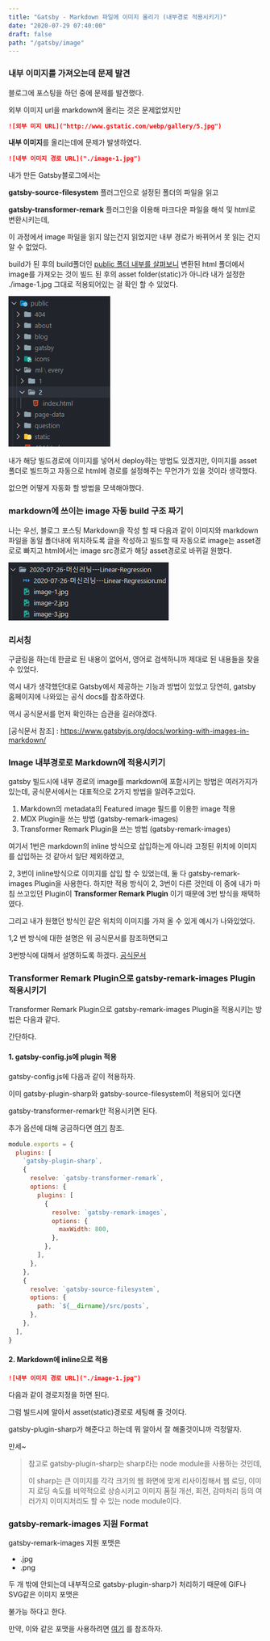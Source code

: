 ```yaml
---
title: "Gatsby - Markdown 파일에 이미지 올리기 (내부경로 적용시키기)"
date: "2020-07-29 07:40:00"
draft: false
path: "/gatsby/image"
---
```




### 내부 이미지를 가져오는데 문제 발견

블로그에 포스팅을 하던 중에 문제를 발견했다.

외부 이미지 url을 markdown에 올리는 것은 문제없었지만

``` markdown
![외부 미지 URL]("http://www.gstatic.com/webp/gallery/5.jpg")
```

**내부 이미지**를 올리는데에 문제가 발생하였다.

```markdown
![내부 이미지 경로 URL]("./image-1.jpg")
```



내가 만든 Gatsby블로그에서는

**gatsby-source-filesystem** 플러그인으로 설정된 폴더의 파일을 읽고

**gatsby-transformer-remark** 플러그인을 이용해 마크다운 파일을 해석 및 html로 변환시키는데,

이 과정에서 image 파일을 읽지 않는건지 읽었지만 내부 경로가 바뀌어서 못 읽는 건지 알 수 없었다.

build가 된 후의 build폴더인 <u>public 폴더 내부를 살펴보니</u> 변환된 html 폴더에서 image를 가져오는 것이 빌드 된 후의 asset folder(static)가 아니라 내가 설정한 ./image-1.jpg 그대로 적용되어있는 걸 확인 할 수 있었다.



![image-20200729154157118](.\image-20200729154157118.png)

내가 해당 빌드경로에 이미지를 넣어서 deploy하는 방법도 있겠지만, 이미지를 asset폴더로 빌드하고 자동으로 html에 경로를 설정해주는 무언가가 있을 것이라 생각했다.

없으면 어떻게 자동화 할 방법을 모색해야했다.



### markdown에 쓰이는 image 자동 build 구조 짜기

나는 우선, 블로그 포스팅 Markdown을 작성 할 때 다음과 같이 이미지와 markdown파일을 동일 폴더내에 위치하도록 글을 작성하고 빌드할 때 자동으로 image는 asset경로로 빠지고 html에서는 image src경로가 해당 asset경로로 바뀌길 원했다.

![image-20200729151830923](.\image-20200729151830923.jpg)





### 리서칭

구글링을 하는데 한글로 된 내용이 없어서, 
영어로 검색하니까 제대로 된 내용들을 찾을 수 있었다.

역시 내가 생각했던대로 Gatsby에서 제공하는 기능과 방법이 있었고
당연히, gatsby 홈페이지에 나와있는 공식 docs를 참조하였다.

역시 공식문서를 먼저 확인하는 습관을 길러야겠다.

[공식문서 참조] : https://www.gatsbyjs.org/docs/working-with-images-in-markdown/



### Image 내부경로로 Markdown에 적용시키기

gatsby 빌드시에 내부 경로의 image를 markdown에 포함시키는 방법은 여러가지가 있는데, 공식문서에서는 대표적으로 2가지 방법을 알려주고있다.

1. Markdown의 metadata의 Featured image 필드를 이용한 image 적용
2. MDX Plugin을 쓰는 방법 (gatsby-remark-images)
3. Transformer Remark Plugin을 쓰는 방법 (gatsby-remark-images)



여기서 1번은 markdown의 inline 방식으로 삽입하는게  아니라 고정된 위치에 이미지를 삽입하는 것 같아서 일단 제외하였고,

2, 3번이 inline방식으로 이미지를 삽입 할 수 있었는데, 둘 다 gatsby-remark-images Plugin을 사용한다. 하지만 적용 방식이 2, 3번이 다른 것인데 이 중에 내가 마침 쓰고있던 Plugin이 **Transformer Remark Plugin** 이기 때문에 3번 방식을 채택하였다.



그리고 내가 원했던 방식인 같은 위치의 이미지를 가져 올 수 있게 예시가 나와있었다.



1,2 번 방식에 대한 설명은 위 공식문서를 참조하면되고

3번방식에 대해서 설명하도록 하겠다. [공식문서](https://www.gatsbyjs.org/packages/gatsby-remark-images)



### Transformer Remark Plugin으로 gatsby-remark-images Plugin 적용시키기

Transformer Remark Plugin으로 gatsby-remark-images Plugin을 적용시키는 방법은 다음과 같다.

간단하다.

#### 1. gatsby-config.js에 plugin 적용

gatsby-config.js에 다음과 같이 적용하자.

이미 gatsby-plugin-sharp와 gatsby-source-filesystem이 적용되어 있다면 

gatsby-transformer-remark만 적용시키면 된다.

추가 옵션에 대해 궁금하다면 [여기](https://www.gatsbyjs.org/packages/gatsby-remark-images/#options) 참조.

```javascript
module.exports = {
  plugins: [
    `gatsby-plugin-sharp`,
    {
      resolve: `gatsby-transformer-remark`,
      options: {
        plugins: [
          {
            resolve: `gatsby-remark-images`,
            options: {
              maxWidth: 800,
            },
          },
        ],
      },
    },
    {
      resolve: `gatsby-source-filesystem`,
      options: {
        path: `${__dirname}/src/posts`,
      },
    },
  ],
}
```

#### 2. Markdown에 inline으로 적용

```markdown
![내부 이미지 경로 URL]("./image-1.jpg")
```

다음과 같이 경로지정을 하면 된다.



그럼 빌드시에 알아서 asset(static)경로로 세팅해 줄 것이다.

gatsby-plugin-sharp가 해준다고 하는데 뭐 알아서 잘 해줄것이니까 걱정말자.

만세~

> 참고로 gatsby-plugin-sharp는 sharp라는 node module을 사용하는 것인데,
>
> 이 sharp는 큰 이미지를 각각 크기의 웹 화면에 맞게 리사이징해서 웹 로딩, 이미지 로딩 속도를
> 비약적으로 상승시키고 이미지 품질 개선, 회전, 감마처리 등의 여러가지 이미지처리도 할 수 있는 node module이다.



### gatsby-remark-images 지원 Format

gatsby-remark-images 지원 포맷은

- .jpg
- .png

두 개 밖에 안되는데 내부적으로 gatsby-plugin-sharp가 처리하기 때문에 GIF나 SVG같은 이미지 포맷은 

불가능 하다고 한다.

만약, 이와 같은 포맷을 사용하려면 [여기](https://www.gatsbyjs.org/packages/gatsby-remark-copy-linked-files/) 를 참조하자.

